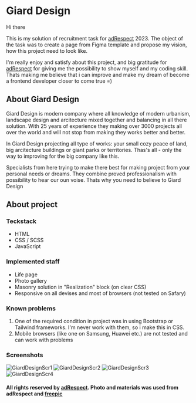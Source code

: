 # Giard Design

Hi there

This is my solution of recruitment task for [adRespect](https://adrespect.pl/) 2023. The object of the task was to create a page from Figma template and propose my vision, how this project need to look like.

I'm really enjoy and satisfy about this project, and big gratitude for [adRespect](https://adrespect.pl/) for giving me the possibility to show myself and my coding skill. Thats making me believe that i can improve and make my dream of become a frontend developer closer to come true =)

## About Giard Design

Giard Design is modern company where all knowledge of modern urbanism, landscape design and arcitecture mixed together and balancing in all there solution. With 25 years of experience they making over 3000 projects all over the world and will not stop from making they works better and better.

In Giard Design projecting all type of works: your small cozy peace of land, big arcitecture buildings or giant parks or territories. Thas's all - only the way to improving for the big company like this.

Specialists from here trying to make there best for making project from your personal needs or dreams. They combine proved professionalism with possibility to hear our oun voise. Thats why you need to believe to Giard Design

## About project

### Teckstack

- HTML
- CSS / SCSS
- JavaScript

### Implemented staff

- Life page
- Photo gallery
- Masonry solution in "Realization" block (on clear CSS)
- Responsive on all devises and most of browsers (not tested on Safary)

### Known problems

1. One of the required condition in project was in using Bootstrap or Tailwind frameworks. I'm never work with them, so i make this in CSS.
2. Mobile browsers (like one on Samsung, Huawei etc.) are not tested and can work with problems

### Screenshots

![GiardDesignScr1](https://github.com/Karanelus/Giard-Design-page/assets/113471991/969b3c92-c79d-46b8-b1cf-bb170563de7e)
![GiardDesignScr2](https://github.com/Karanelus/Giard-Design-page/assets/113471991/921f7d32-350d-4b03-97b8-dc5fa39aa0b7)
![GiardDesignScr3](https://github.com/Karanelus/Giard-Design-page/assets/113471991/779e623d-d64d-4c1f-93ca-0ce9e8937dd7)
![GiardDesignScr4](https://github.com/Karanelus/Giard-Design-page/assets/113471991/12385c4e-4bfe-4790-a8a4-63f7f55d62b3)

#### All rights reserved by [adRespect](https://adrespect.pl/). Photo and materials was used from adRespect and [freepic](https://www.freepik.com/)
